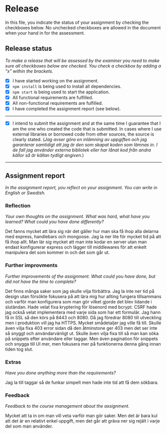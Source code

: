# Release

In this file, you indicate the status of your assignment by checking the checkboxes below. No unchecked checkboxes are allowed in the document when your hand in for the assessment.

## Release status

_To make a release that will be assessed by the examiner you need to make sure all checkboxes below are checked. You check a checkbox by adding a "x" within the brackets._

- [x] I have started working on the assignment.
- [x] `npm install` is being used to install all dependencies.
- [x] `npm start` is being used to start the application.
- [x] All functional requirements are fulfilled.
- [x] All non-functional requirements are fulfilled.
- [x] I have completed the assignment report (see below).

---

- [x] I intend to submit the assignment and at the same time I guarantee that I am the one who created the code that is submitted. In cases where I use external libraries or borrowed code from other sources, the source is clearly stated.
(_Jag avser göra en inlämning av uppgiften och jag garanterar samtidigt att jag är den som skapat koden som lämnas in. I de fall jag använder externa bibliotek eller har lånat kod från andra källor så är källan tydligt angiven._)

---

## Assignment report

_In the assignment report, you reflect on your assignment. You can write in English or Swedish._

### Reflection

_Your own thoughts on the assignment. What was hard, what have you learned? What could you have done differently?_

Det fanns mycket att lära sig när det gäller hur man ska få ihop alla delarna med express, handlebars och mongoose. Jag la ner
lite för mycket tid på att få ihop allt. Man lär sig mycket att man inte kodar en server utan man endast konfigurerar
express och lägger till middlewares för att enkelt manipulera det som kommer in och det som går ut.

### Further improvments

_Further improvements of the assignment. What could you have done, but did not have the time to complete?_

Det finns många saker som jag skulle vilja förbättra. Jag la inte ner tid på design utan försökte fokusera på 
att lära mig hur allting fungera tillsammans och varför man konfigurera som man gör vilket gjorde det blev lidande i slutändan.
Hade velat fixa kryptering för lösenord med bcrypt. CSRF hade jag också velat implementera med varje sida som har ett formulär.
Jag hann få in SSL så den körs på 8443 och 8080. Då jag föredrar 8080 till utveckling men i produktion vill jag ha HTTPS.
Mycket smådetaljer jag ville få till. Skulle även vilja fixa 403 error sidan då den åtminstone ger 403 men det ser inte så snyggt och 
användarvänligt ut. 
Skulle även vilja fixa till så man kan söka på snippets efter användare eller taggar.
Men även pagination för snippets och snygga till UI mer, men fokusera mer på funktionerna denna gång innan tiden tog slut.

### Extras

_Have you done anything more than the requirements?_

Jag la till taggar så de funkar simpelt men hade inte tid att få dem sökbara.

### Feedback

_Feedback to the course management about the assignment._

Mycket att ta in om man vill veta varför man gör saker. Men det är bara kul att det är en relativt enkel uppgift, men det går att gräva ner 
sig rejält i varje del som man använder.